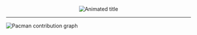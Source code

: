 <p align="center">
  <img src="https://readme-typing-svg.demolab.com?font=Fira+Code&weight=600&size=22&pause=1000&color=FF69B4&center=true&vCenter=true&width=700&lines=Data+Scientist+%7C+AI+Engineer+%7C+Computer+Vision+Developer" alt="Animated title" />
</p>

---

<picture>
  <source media="(prefers-color-scheme: dark)" srcset="https://raw.githubusercontent.com/r00na/n-/output/pacman-contribution-graph-dark.svg">
  <source media="(prefers-color-scheme: light)" srcset="https://raw.githubusercontent.com/r00na/n-/output/pacman-contribution-graph.svg">
  <img alt="Pacman contribution graph" src="https://raw.githubusercontent.com/YOUR_USERNAME/r00na/n-/pacman-contribution-graph.svg">
</picture>
